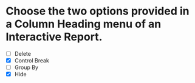 # Choose the two options provided in a Column Heading menu of an Interactive Report.

- [ ] Delete
- [x] Control Break
- [ ] Group By
- [x] Hide